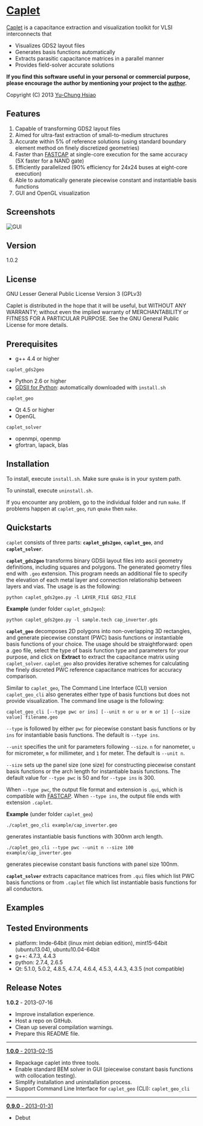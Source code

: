 [Caplet]
========

[Caplet] is a capacitance extraction and visualization toolkit for VLSI interconnects that

- Visualizes GDS2 layout files
- Generates basis functions automatically
- Extracts parasitic capacitance matrices in a parallel manner 
- Provides field-solver accurate solutions

**If you find this software useful in your personal or commercial purpose, please encourage the author by mentioning your project to the [author].**

Copyright (C) 2013 [Yu-Chung Hsiao]


Features
--------
1. Capable of transforming GDS2 layout files
2. Aimed for ultra-fast extraction of small-to-medium structures
3. Accurate within 5% of reference solutions (using standard boundary element method on finely discretized geometries)
4. Faster than [FASTCAP] at single-core execution for the same accuracy (5X faster for a NAND gate)
5. Efficiently parallelized (90% efficiency for 24x24 buses at eight-core execution)
6. Able to automatically generate piecewise constant and instantiable basis functions 
7. GUI and OpenGL visualization


Screenshots
-----------
![GUI](http://www.mit.edu/~yuchsiao/caplet/img/gui_piecewise_constant_basis_function.png "GUI and Piecewise constant basis functions")

Version
-------
1.0.2


License
-------
GNU Lesser General Public License Version 3 (GPLv3)

Caplet is distributed in the hope that it will be useful, but WITHOUT ANY WARRANTY; without even the implied warranty of MERCHANTABILITY or FITNESS FOR A PARTICULAR PURPOSE.  See the GNU General Public License for more details.


Prerequisites
-------------

* g++ 4.4 or higher

`caplet_gds2geo`

* Python 2.6 or higher
* [GDSII for Python](http://gdspy.sourceforge.net/): automatically downloaded with `install.sh`

`caplet_geo`

* Qt 4.5 or higher
* OpenGL

`caplet_solver`

* openmpi, openmp
* gfortran, lapack, blas


Installation
------------

To install, execute `install.sh`. Make sure `qmake` is in your system path.

To uninstall, execute `uninstall.sh`.

If you encounter any problem, go to the individual folder and run `make`.
If problems happen at `caplet_geo`, run `qmake` then `make`.


Quickstarts
-----------

`caplet` consists of three parts: **`caplet_gds2geo`**, **`caplet_geo`**, and **`caplet_solver`**.

**`caplet_gds2geo`** transforms binary GDSii layout files into ascii geometry definitions, including squares and polygons. The generated geometry files end with `.geo` extension. This program needs an additional file to specify the elevation of each metal layer and connection relationship between layers and vias. The usage is as the following:

```
python caplet_gds2geo.py -l LAYER_FILE GDS2_FILE
```

**Example** (under folder `caplet_gds2geo`):

```
python caplet_gds2geo.py -l sample.tech cap_inverter.gds
```

**`caplet_geo`** decomposes 2D polygons into non-overlapping 3D rectangles, and generate piecewise constant (PWC) basis functions or instantiable basis functions of your choice. The usage should be straightforward: open a .geo file, select the type of basis function type and parameters for your purpose, and click on **Extract** to extract the capacitance matrix using `caplet_solver`. `caplet_geo` also provides iterative schemes for calculating the finely discreted PWC reference capacitance matrices for accuracy comparison.

Similar to `caplet_geo`, The Command Line Interface (CLI) version `caplet_geo_cli` also generates either type of basis functions but does not provide visualization. The command line usage is the following:

```
caplet_geo_cli [--type pwc or ins] [--unit n or u or m or 1] [--size value] filename.geo
```

`--type` is followed by either `pwc` for piecewise constant basis functions or by `ins` for instantiable basis functions. The default is `--type ins`.

`--unit` specifies the unit for parameters following `--size`. `n` for nanometer, `u` for micrometer, `m` for millimeter, and `1` for meter. The default is `--unit n`.

`--size` sets up the panel size (one size) for constructing piecewise constant basis functions or the arch length for instantiable basis functions. The default value for `--type pwc` is 50 and for `--type ins` is 300.

When `--type pwc`, the output file format and extension is `.qui`, which is compatible with [FASTCAP]. When `--type ins`, the output file ends with extension `.caplet`.

**Example** (under folder `caplet_geo`)

```
./caplet_geo_cli example/cap_inverter.geo 
```

generates instantiable basis functions with 300nm arch length.

```
./caplet_geo_cli --type pwc --unit n --size 100 example/cap_inverter.geo
```

generates piecewise constant basis functions with panel size 100nm.

**`caplet_solver`** extracts capacitance matrices from `.qui` files which list PWC basis functions or from `.caplet` file which list instantiable basis functions for all conductors.



Examples
--------



Tested Environments
-------------------

* platform: lmde-64bit (linux mint debian edition), mint15-64bit (ubuntu13.04), ubuntu10.04-64bit
* g++: 4.7.3, 4.4.3
* python: 2.7.4, 2.6.5 
* Qt: 5.1.0, 5.0.2, 4.8.5, 4.7.4, 4.6.4, 4.5.3, 4.4.3, 4.3.5 (not compatible)


Release Notes
-------------
**1.0.2** - 2013-07-16

* Improve installation experience.
* Host a repo on GitHub.
* Clean up several compilation warnings.
* Prepare this README file.

______
[**1.0.0** - 2013-02-15](http://sourceforge.net/projects/caplet/files/?source=navbar)

* Repackage caplet into three tools.
* Enable standard BEM solver in GUI (piecewise constant basis functions with collocation testing).
* Simplify installation and uninstallation process.
* Support Command Line Interface for `caplet_geo` (CLI): `caplet_geo_cli`

______
[**0.9.0** - 2013-01-31](http://sourceforge.net/projects/caplet/files/?source=navbar)
    
* Debut




[Caplet]: http://www.rle.mit.edu/cpg/codes/caplet/
[Yu-Chung Hsiao]: yuchsiao@gmail.com
[author]: yuchsiao@gmail.com
[FASTCAP]: http://www.rle.mit.edu/cpg/research_codes.htm


